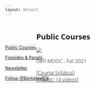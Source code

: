 ```yaml
---
layout: default
---
```


<div style="color: black; width: 150px; height: 150px; margin-top: 60px; position: absolute; display: flex; flex-direction: column; justify-content: space-evenly">
    <a href="/publicCourses" class="nav-url" style="text-decoration: underline;">
        Public Courses
    </a>
    <a href="/firesides" class="nav-url">
        Firesides & Panels
    </a>
    <a href="/newsletter" class="nav-url">
        Newsletter
    </a>
    <a href="https://twitter.com/BerkeleyRDI?ref_src=twsrc%5Etfw" class="twitter-follow-button" data-show-count="false">Follow @BerkeleyRDI</a><script async src="https://platform.twitter.com/widgets.js" charset="utf-8"></script>
</div>

<div style="font-size: 12pt; font-family: 'Open Sans', sans-serif; font-weight: 300; margin-left: 20%; overflow: scroll; width: 75%;">
    <h2>Public Courses</h2>
    <div class='video-playlist'>
        <div class='preview-wrapper'>
            <div class="thumbnail" style="background:url(https://i.ytimg.com/vi/gX3mc83CJtQ/hqdefault.jpg?sqp=-oaymwEXCOADEI4CSFryq4qpAwkIARUAAIhCGAE=&rs=AOn4CLAD9NAUosYdZnoLZLQPCVdgG9-HSQ); background-size: cover; background-repeat: no-repeat;">
                <img class="thumbnail-overlay" src="https://www.youtube.com/watch?v=gX3mc83CJtQ&list=PLS01nW3RtgopJOtsMVOK3N7n7qyNMPbJ_">
            </div>
        </div>
        <div class='video-title'>
            <p>DeFi MOOC - Fall 2021</p>
        </div>
        <div class="playlist-label">[<a href="https://defi-learning.org/">Course Syllabus</a>]</div>
        <div class="playlist-label">[<a href="https://www.youtube.com/channel/UCB67PxhB5LAWEbI4etQS7aw/playlists?view=50&sort=dd&shelf_id=5">Playlist: 14 videos</a>]</div>
    </div>
<div>